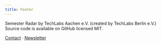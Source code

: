 ```yaml
---
title: Footer
---
```


Semester Radar by TechLabs Aachen e.V. (created by TechLabs Berlin e.V.)<br/>
Source code is available on GitHub licensed MIT.

[Contact](https://TechLabs-Aachen-e-V.github.io/radar/contact) · [Newsletter](https://TechLabs-Aachen-e-V.github.io/radar/newsletter)
